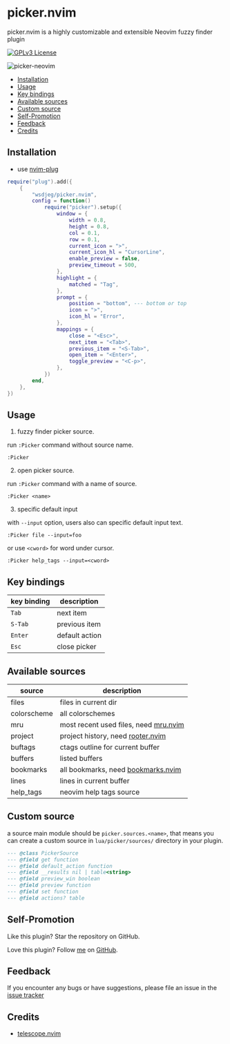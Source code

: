 # picker.nvim

picker.nvim is a highly customizable and extensible Neovim fuzzy finder plugin

[![GPLv3 License](https://img.spacevim.org/license-GPLv3-blue.svg)](LICENSE)

![picker-neovim](https://wsdjeg.net/images/picker-neovim.png)

<!-- vim-markdown-toc GFM -->

- [Installation](#installation)
- [Usage](#usage)
- [Key bindings](#key-bindings)
- [Available sources](#available-sources)
- [Custom source](#custom-source)
- [Self-Promotion](#self-promotion)
- [Feedback](#feedback)
- [Credits](#credits)

<!-- vim-markdown-toc -->

## Installation

- use [nvim-plug](https://github.com/wsdjeg/nvim-plug)

```lua
require("plug").add({
	{
		"wsdjeg/picker.nvim",
		config = function()
			require("picker").setup({
				window = {
					width = 0.8,
					height = 0.8,
					col = 0.1,
					row = 0.1,
					current_icon = ">",
					current_icon_hl = "CursorLine",
					enable_preview = false,
					preview_timeout = 500,
				},
				highlight = {
					matched = "Tag",
				},
				prompt = {
					position = "bottom", --- bottom or top
					icon = ">",
					icon_hl = "Error",
				},
				mappings = {
					close = "<Esc>",
					next_item = "<Tab>",
					previous_item = "<S-Tab>",
					open_item = "<Enter>",
					toggle_preview = "<C-p>",
				},
			})
		end,
	},
})
```

## Usage

1. fuzzy finder picker source.

run `:Picker` command without source name.

```
:Picker
```

2. open picker source.

run `:Picker` command with a name of source.

```
:Picker <name>
```

3. specific default input

with `--input` option, users also can specific default input text.

```
:Picker file --input=foo
```

or use `<cword>` for word under cursor.

```
:Picker help_tags --input=<cword>
```

## Key bindings

| key binding | description    |
| ----------- | -------------- |
| `Tab`       | next item      |
| `S-Tab`     | previous item  |
| `Enter`     | default action |
| `Esc`       | close picker   |

## Available sources

| source      | description                                                                    |
| ----------- | ------------------------------------------------------------------------------ |
| files       | files in current dir                                                           |
| colorscheme | all colorschemes                                                               |
| mru         | most recent used files, need [mru.nvim](https://github.com/wsdjeg/mru.nvim)    |
| project     | project history, need [rooter.nvim](https://github.com/wsdjeg/rooter.nvim)     |
| buftags     | ctags outline for current buffer                                               |
| buffers     | listed buffers                                                                 |
| bookmarks   | all bookmarks, need [bookmarks.nvim](https://github.com/wsdjeg/bookmarks.nvim) |
| lines       | lines in current buffer                                                        |
| help_tags   | neovim help tags source                                                        |

## Custom source

a source main module should be `picker.sources.<name>`,
that means you can create a custom source in `lua/picker/sources/` directory in your plugin.

```lua
--- @class PickerSource
--- @field get function
--- @field default_action function
--- @field __results nil | table<string>
--- @field preview_win boolean
--- @field preview function
--- @field set function
--- @field actions? table
```

## Self-Promotion

Like this plugin? Star the repository on
GitHub.

Love this plugin? Follow [me](https://wsdjeg.net/) on
[GitHub](https://github.com/wsdjeg).

## Feedback

If you encounter any bugs or have suggestions, please file an issue in the [issue tracker](https://github.com/wsdjeg/picker.nvim/issues)

## Credits

- [telescope.nvim](https://github.com/nvim-telescope/telescope.nvim)
